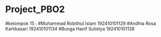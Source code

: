 # Project_PBO2 
#kelompok 15 : 
#Muhammad Robithul Islam 192410101129
#Andhia Rosa Kartikasari 192410101134
#Bunga Hanif Sulistya 192410101138
             
